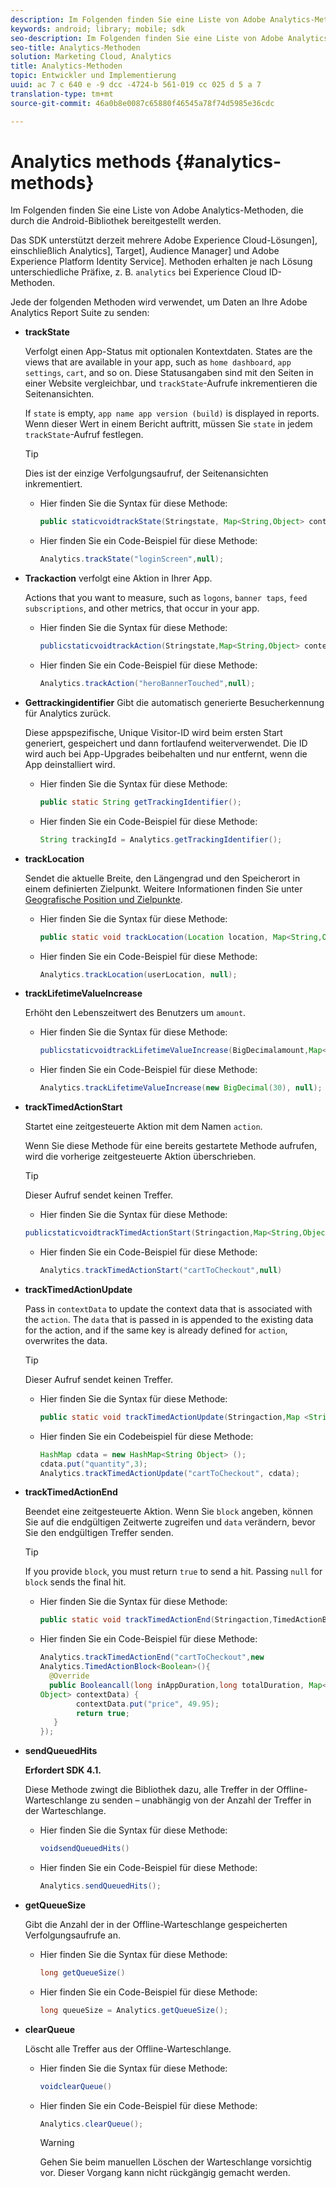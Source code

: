 ```yaml
---
description: Im Folgenden finden Sie eine Liste von Adobe Analytics-Methoden, die durch die Android-Bibliothek bereitgestellt werden.
keywords: android; library; mobile; sdk
seo-description: Im Folgenden finden Sie eine Liste von Adobe Analytics-Methoden, die durch die Android-Bibliothek bereitgestellt werden.
seo-title: Analytics-Methoden
solution: Marketing Cloud, Analytics
title: Analytics-Methoden
topic: Entwickler und Implementierung
uuid: ac 7 c 640 e -9 dcc -4724-b 561-019 cc 025 d 5 a 7
translation-type: tm+mt
source-git-commit: 46a0b8e0087c65880f46545a78f74d5985e36cdc

---
```



# Analytics methods {#analytics-methods}

Im Folgenden finden Sie eine Liste von Adobe Analytics-Methoden, die durch die Android-Bibliothek bereitgestellt werden.

Das SDK unterstützt derzeit mehrere Adobe Experience Cloud-Lösungen], einschließlich Analytics], Target], Audience Manager] und Adobe Experience Platform Identity Service]. Methoden erhalten je nach Lösung unterschiedliche Präfixe, z. B. `analytics` bei Experience Cloud ID-Methoden.

Jede der folgenden Methoden wird verwendet, um Daten an Ihre Adobe Analytics Report Suite zu senden:

* **trackState**

   Verfolgt einen App-Status mit optionalen Kontextdaten. States are the views that are available in your app, such as `home dashboard`, `app settings`, `cart`, and so on. Diese Statusangaben sind mit den Seiten in einer Website vergleichbar, und `trackState`-Aufrufe inkrementieren die Seitenansichten.

   If `state` is empty, `app name app version (build)` is displayed in reports. Wenn dieser Wert in einem Bericht auftritt, müssen Sie `state` in jedem `trackState`-Aufruf festlegen.

   >[!TIP]
   >
   >Dies ist der einzige Verfolgungsaufruf, der Seitenansichten inkrementiert.

   * Hier finden Sie die Syntax für diese Methode:

      ```java
      public staticvoidtrackState(Stringstate, Map<String,Object> contextData);
      ```

   * Hier finden Sie ein Code-Beispiel für diese Methode:

      ```java
      Analytics.trackState("loginScreen",null);
      ```

* **Trackaction**
verfolgt eine Aktion in Ihrer App.

   Actions that you want to measure, such as `logons`, `banner taps`, `feed subscriptions`, and other metrics, that occur in your app.

   * Hier finden Sie die Syntax für diese Methode:

      ```java
      publicstaticvoidtrackAction(Stringstate,Map<String,Object> contextData);
      ```

   * Hier finden Sie ein Code-Beispiel für diese Methode:

      ```java
      Analytics.trackAction("heroBannerTouched",null);
      ```

* **Gettrackingidentifier**
Gibt die automatisch generierte Besucherkennung für Analytics zurück.

   Diese appspezifische, Unique Visitor-ID wird beim ersten Start generiert, gespeichert und dann fortlaufend weiterverwendet. Die ID wird auch bei App-Upgrades beibehalten und nur entfernt, wenn die App deinstalliert wird.

   * Hier finden Sie die Syntax für diese Methode:

      ```java
      public static String getTrackingIdentifier(); 
      ```

   * Hier finden Sie ein Code-Beispiel für diese Methode:

      ```java
      String trackingId = Analytics.getTrackingIdentifier(); 
      ```

* **trackLocation**

   Sendet die aktuelle Breite, den Längengrad und den Speicherort in einem definierten Zielpunkt. Weitere Informationen finden Sie unter [Geografische Position und Zielpunkte](/help/android/location/geo-poi.md).

   * Hier finden Sie die Syntax für diese Methode:

      ```java
      public static void trackLocation(Location location, Map<String,Object> contextData); 
      ```

   * Hier finden Sie ein Code-Beispiel für diese Methode:

      ```java
      Analytics.trackLocation(userLocation, null);
      ```

* **trackLifetime&#x200B;ValueIncrease**

   Erhöht den Lebenszeitwert des Benutzers um `amount`.

   * Hier finden Sie die Syntax für diese Methode:

      ```java
      publicstaticvoidtrackLifetimeValueIncrease(BigDecimalamount,Map<String,Object>contextData);
      ```

   * Hier finden Sie ein Code-Beispiel für diese Methode:

      ```java
      Analytics.trackLifetimeValueIncrease(new BigDecimal(30), null);
      ```

* **trackTimed&#x200B;ActionStart**

   Startet eine zeitgesteuerte Aktion mit dem Namen `action`.

   Wenn Sie diese Methode für eine bereits gestartete Methode aufrufen, wird die vorherige zeitgesteuerte Aktion überschrieben.

   >[!TIP]
   >
   >Dieser Aufruf sendet keinen Treffer.

   * Hier finden Sie die Syntax für diese Methode:
   ```java
   publicstaticvoidtrackTimedActionStart(Stringaction,Map<String,Object>contextData);
   ```

   * Hier finden Sie ein Code-Beispiel für diese Methode:

      ```java
      Analytics.trackTimedActionStart("cartToCheckout",null)
      ```


* **trackTimed&#x200B;ActionUpdate**

   Pass in `contextData` to update the context data that is associated with the `action`. The `data` that is passed in is appended to the existing data for the action, and if the same key is already defined for `action`, overwrites the data.

   >[!TIP]
   >
   >Dieser Aufruf sendet keinen Treffer.

   * Hier finden Sie die Syntax für diese Methode:

      ```java
      public static void trackTimedActionUpdate(Stringaction,Map <String,Object> contextData); 
      ```

   * Hier finden Sie ein Codebeispiel für diese Methode:

      ```java
      HashMap cdata = new HashMap<String Object> (); 
      cdata.put("quantity",3); 
      Analytics.trackTimedActionUpdate("cartToCheckout", cdata);
      ```

* **trackTimed&#x200B;ActionEnd**

   Beendet eine zeitgesteuerte Aktion. Wenn Sie `block` angeben, können Sie auf die endgültigen Zeitwerte zugreifen und `data` verändern, bevor Sie den endgültigen Treffer senden.

   >[!TIP]
   >
   >If you provide `block`, you must return `true` to send a hit. Passing `null` for `block` sends the final hit.

   * Hier finden Sie die Syntax für diese Methode:

      ```java
      public static void trackTimedActionEnd(Stringaction,TimedActionBlock<Boolean> logic); 
      ```

   * Hier finden Sie ein Code-Beispiel für diese Methode:

      ```java
      Analytics.trackTimedActionEnd("cartToCheckout",new
      Analytics.TimedActionBlock<Boolean>(){
        @Override
        public Booleancall(long inAppDuration,long totalDuration, Map<String,
      Object> contextData) {
              contextData.put("price", 49.95);
              return true;
         }
      });
      ```

* **sendQueuedHits**

   **Erfordert SDK 4.1.**

   Diese Methode zwingt die Bibliothek dazu, alle Treffer in der Offline-Warteschlange zu senden – unabhängig von der Anzahl der Treffer in der Warteschlange.

   * Hier finden Sie die Syntax für diese Methode:

      ```java
      voidsendQueuedHits()
      ```

   * Hier finden Sie ein Code-Beispiel für diese Methode:

      ```java
      Analytics.sendQueuedHits();
      ```

* **getQueueSize**

   Gibt die Anzahl der in der Offline-Warteschlange gespeicherten Verfolgungsaufrufe an.

   * Hier finden Sie die Syntax für diese Methode:

      ```java
      long getQueueSize()
      ```

   * Hier finden Sie ein Code-Beispiel für diese Methode:

      ```java
      long queueSize = Analytics.getQueueSize(); 
      ```

* **clearQueue**

   Löscht alle Treffer aus der Offline-Warteschlange.

   * Hier finden Sie die Syntax für diese Methode:

      ```java
      voidclearQueue()
      ```

   * Hier finden Sie ein Code-Beispiel für diese Methode:

      ```java
      Analytics.clearQueue();
      ```

      >[!WARNING]
      >
      > Gehen Sie beim manuellen Löschen der Warteschlange vorsichtig vor. Dieser Vorgang kann nicht rückgängig gemacht werden.